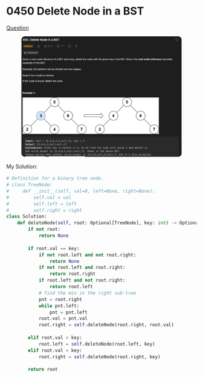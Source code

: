 # 0450 Delete Node in a BST

[Question](https://leetcode.com/problems/delete-node-in-a-bst/description/?envType=study-plan\&id=data-structure-ii)

<figure><img src="../.gitbook/assets/image (5) (1).png" alt=""><figcaption></figcaption></figure>



My Solution:

```python
# Definition for a binary tree node.
# class TreeNode:
#     def __init__(self, val=0, left=None, right=None):
#         self.val = val
#         self.left = left
#         self.right = right
class Solution:
    def deleteNode(self, root: Optional[TreeNode], key: int) -> Optional[TreeNode]:
        if not root:
            return None
        
        if root.val == key:
            if not root.left and not root.right:
                return None
            if not root.left and root.right:
                return root.right
            if root.left and not root.right:
                return root.left
            # find the min in the right sub-tree
            pnt = root.right
            while pnt.left:
                pnt = pnt.left
            root.val = pnt.val
            root.right = self.deleteNode(root.right, root.val)

        elif root.val > key:
            root.left = self.deleteNode(root.left, key)
        elif root.val < key:
            root.right = self.deleteNode(root.right, key)
        
        return root

```

